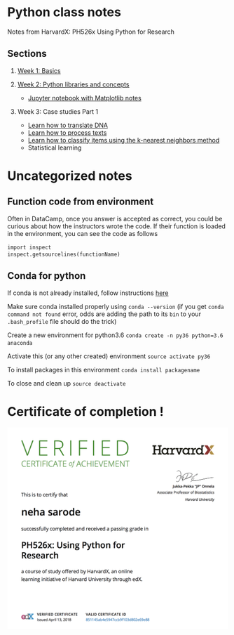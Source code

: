 # Python class notes
Notes from  HarvardX: PH526x Using Python for Research 

## Sections

1. [Week 1: Basics](Wk1_basics.md)

2. [Week 2: Python libraries and concepts](Wk2_Py_librariesAndConcepts.md)

    - [Jupyter notebook with Matplotlib notes](Matplotlib.ipynb)
3. Week 3: Case studies Part 1
    - [Learn how to translate DNA](Learn_how_to_translate_DNA.md)
    - [Learn how to process texts](case_studies_I.ipynb)
    - [Learn how to classify items using the k-nearest neighbors method](Case_studies_II.ipynb)
    - Statistical learning

# Uncategorized notes

## Function code from environment

Often in DataCamp, once you answer is accepted as correct, you could be curious about how the instructors wrote the code. If their function is loaded in the environment, you can see the code as follows 

```
import inspect
inspect.getsourcelines(functionName)

```

## Conda for python

If conda is not already installed, follow instructions [here](https://conda.io/docs/user-guide/install/index.html)

Make sure conda installed properly using `conda --version` (if you get `conda command not found` error, odds are adding the path to its `bin` to your `.bash_profile` file should do the trick)

Create a new environment for python3.6
`conda create -n py36 python=3.6 anaconda`

Activate this (or any other created) environment
`source activate py36`

To install packages in this environment
`conda install packagename`

To close and clean up
`source deactivate`


# Certificate of completion !

![Certificate of completion](/CertificateOfCompletion.png)
